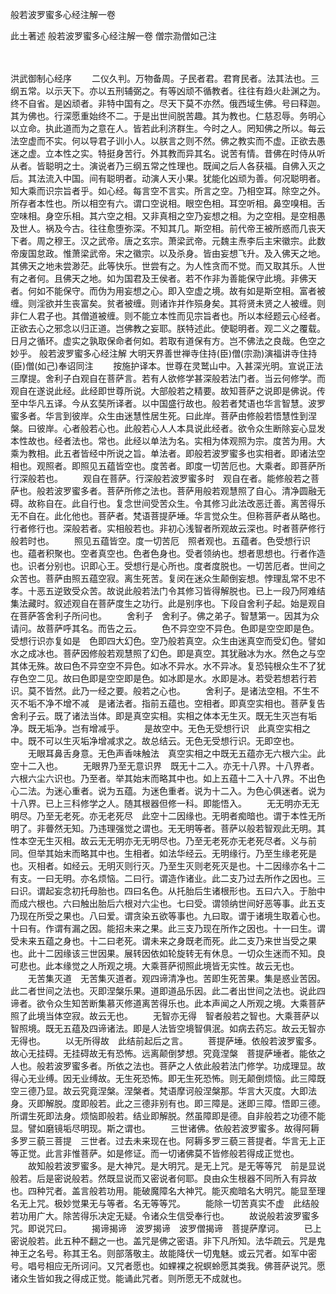 般若波罗蜜多心经注解一卷


此土著述
般若波罗蜜多心经注解一卷
僧宗泐僧如己注


　　

洪武御制心经序
　　二仪久判。万物备周。子民者君。君育民者。法其法也。三纲五常。以示天下。亦以五刑辅弼之。有等凶顽不循教者。往往有趋火赴渊之为。终不自省。是凶顽者。非特中国有之。尽天下莫不亦然。俄西域生佛。号曰释迦。其为佛也。行深愿重始终不二。于是出世间脱苦趣。其为教也。仁慈忍辱。务明心以立命。执此道而为之意在人。皆若此利济群生。今时之人。罔知佛之所以。每云法空虚而不实。何以导君子训小人。以朕言之则不然。佛之教实而不虚。正欲去愚迷之虚。立本性之实。特挺身苦行。外其教而异其名。说苦有情。昔佛在时侍从听从者。皆聪明之士。演说者乃三纲五常之性理也。既闻之后人各获福。自佛入灭之后。其法流入中国。间有聪明者。动演人天小果。犹能化凶顽为善。何况聪明者。知大乘而识宗旨者乎。如心经。每言空不言实。所言之空。乃相空耳。除空之外。所存者本性也。所以相空有六。谓口空说相。眼空色相。耳空听相。鼻空嗅相。舌空味相。身空乐相。其六空之相。又非真相之空乃妄想之相。为之空相。是空相愚及世人。祸及今古。往往愈堕弥深。不知其几。斯空相。前代帝王被所惑而几丧天下者。周之穆王。汉之武帝。唐之玄宗。萧梁武帝。元魏主焘李后主宋徽宗。此数帝废国怠政。惟萧梁武帝。宋之徽宗。以及杀身。皆由妄想飞升。及入佛天之地。其佛天之地未尝渺茫。此等快乐。世尝有之。为人性贪而不觉。而又取其乐。人世有之者何。且佛天之地。如为国君及王侯者。若不作非为善能保守此境。非佛天者。何如不能保守。而伪为用妄想之心。即入空虚之境。故有如是斯空相。富者被缠。则淫欲并生丧富矣。贫者被缠。则诸诈并作殒身矣。其将贤未贤之人被缠。则非仁人君子也。其僧道被缠。则不能立本性而见宗旨者也。所以本经题云心经者。正欲去心之邪念以归正道。岂佛教之妄耶。朕特述此。使聪明者。观二义之覆载。日月之循环。虚实之孰取保命者何如。若取有道保有方。岂不佛法之良哉。色空之妙乎。
般若波罗蜜多心经注解
大明天界善世禅寺住持(臣)僧(宗泐)演福讲寺住持(臣)僧(如己)奉诏同注
　　按施护译本。世尊在灵鹫山中。入甚深光明。宣说正法三摩提。舍利子白观自在菩萨言。若有人欲修学甚深般若法门者。当云何修学。而观自在遂说此经。此经即世尊所说。大部般若之精要。故知菩萨之说即是佛说。传至中华凡五译。今从玄奘所译者。以中国盛行故也。般若者梵语也华言智慧。波罗蜜多者。华言到彼岸。众生由迷慧性居生死。曰此岸。菩萨由修般若悟慧性到涅槃。曰彼岸。心者般若心也。此般若心人人本具说此经者。欲令众生断除妄心显发本性故也。经者法也。常也。此经以单法为名。实相为体观照为宗。度苦为用。大乘为教相。此五者皆经中所说之旨。单法者。即般若波罗蜜多也实相者。即诸法空相也。观照者。即照见五蕴皆空也。度苦者。即度一切苦厄也。大乘者。即菩萨所行深般若也。
　　观自在菩萨。行深般若波罗蜜多时　观自在者。能修般若之菩萨也。般若波罗蜜多者。菩萨所修之法也。菩萨用般若观慧照了自心。清净圆融无碍。故称自在。此自行也。复念世间受苦众生。令其修习此法改恶迁善。离苦得乐无不自在。此化他也。菩萨者。梵语菩提萨埵。华言觉众生。但称菩萨者从略也。行者修行也。深般若者。实相般若也。非初心浅智者所观故云深也。时者菩萨修行般若时也。
　　照见五蕴皆空。度一切苦厄　照者观也。五蕴者。色受想行识也。蕴者积聚也。空者真空也。色者色身也。受者领纳也。想者思想也。行者作造也。识者分别也。识即心王。受想行是心所也。度者度脱也。一切苦厄者。世间之众苦也。菩萨由照五蕴空寂。离生死苦。复闵在迷众生颠倒妄想。悖理乱常不忠不孝。十恶五逆致受众苦。故说此般若法门令其修习皆得解脱也。已上一段乃阿难结集法藏时。叙述观自在菩萨度生之功行。此是别序也。下段自舍利子起。始是观自在菩萨答舍利子所问也。
　　舍利子　舍利子。佛之弟子。智慧第一。因其为众请问。故菩萨呼其名。而告之云。
　　色不异空空不异色。色即是空空即是色。受想行识亦复如是　色即四大幻色。空乃般若真空。众生由迷真空而受幻色。譬如水之成冰也。菩萨因修般若观慧照了幻色。即是真空。其犹融冰为水。然色之与空其体无殊。故曰色不异空空不异色。如冰不异水。水不异冰。复恐钝根众生不了犹存色空二见。故曰色即是空空即是色。如冰即是水。水即是冰。若受若想若行若识。莫不皆然。此乃一经之要。般若之心也。
　　舍利子。是诸法空相。不生不灭不垢不净不增不减　是诸法者。指前五蕴也。空相者。即真空实相也。菩萨复告舍利子云。既了诸法当体。即是真空实相。实相之体本无生灭。既无生灭岂有垢净。既无垢净。岂有增减乎。
　　是故空中。无色无受想行识　此真空实相之中。既不可以生灭垢净增减求之。故总结云。无色无受想行识。无即空也。
　　无眼耳鼻舌身意。无色声香味触法　真空实相之中既无五蕴亦无六根六尘。此空十二入也。
　　无眼界乃至无意识界　既无十二入。亦无十八界。十八界者。六根六尘六识也。乃至者。举其始末而略其中也。如上五蕴十二入十八界。不出色心二法。为迷心重者。说为五蕴。为迷色重者。说为十二入。为色心俱迷者。说为十八界。已上三科修学之人。随其根器但修一科。即能悟入。
　　无无明亦无无明尽。乃至无老死。亦无老死尽　此空十二因缘也。无明者痴暗也。谓于本性无所明了。非瞢然无知。乃违理强觉之谓也。无无明等者。菩萨以般若智观此无明。其性本空无生灭相。故云无无明亦无无明尽也。乃至无老死亦无老死尽者。义与前同。但举其始末而略其中也。生相者。如法华经云。无明缘行。乃至生缘老死是也。灭相者。如经云。无明灭则行灭。乃至生灭则老死灭是也。十二因缘亦名十二有支。一曰无明。亦名烦恼。二曰行。谓造作诸业。此二支乃过去所作之因也。三曰识。谓起妄念初托母胎也。四曰名色。从托胎后生诸根形也。五曰六入。于胎中而成六根也。六曰触出胎后六根对六尘也。七曰受。谓领纳世间好恶等事。此五支乃现在所受之果也。八曰爱。谓贪染五欲等事也。九曰取。谓于诸境生取着心也。十曰有。作谓有漏之因。能招未来之果。此三支乃现在所作之因也。十一曰生。谓受未来五蕴之身也。十二曰老死。谓未来之身既老而死。此二支乃来世当受之果也。此十二因缘该三世因果。展转因依如轮旋转无有休息。一切众生迷而不知。良可悲也。此本缘觉之人所观之境。大乘菩萨彻照此境皆无实性。故云无也。
　　无苦集灭道　无苦集灭道者。观四谛清净也。苦即生死苦果。集是惑业苦因。此二者世间之法也。灭即涅槃乐果。道即道品乐因。此二者出世间之法也。说此四谛者。欲令众生知苦断集慕灭修道离苦得乐也。此本声闻之人所观之境。大乘菩萨照了此境当体空寂。故云无也。
　　无智亦无得　智者般若之智也。大乘菩萨以智照境。既无五蕴及四谛诸法。即是人法皆空境智俱泯。如病去药忘。故云无智亦无得也。
　　以无所得故　此结前起后之言。
　　菩提萨埵。依般若波罗蜜多。故心无挂碍。无挂碍故无有恐怖。远离颠倒梦想。究竟涅槃　菩提萨埵者。能依之人也。般若波罗蜜多者。所依之法也。菩萨之人依此般若法门修学。功成理显。故得心无业缚。因无业缚故。无生死恐怖。即无生死恐怖。则无颠倒烦恼。此三障既空三德乃显。故云究竟涅槃。涅槃者。梵语摩诃般涅槃那。华言大灭度。大即法身。灭即解脱。度即般若。此之三德非别有也。即三障是。迷即三障。悟即三德。所谓生死即法身。烦恼即般若。结业即解脱。然虽障即是德。自非般若之功德不能显。譬如磨镜垢尽明现。斯之谓也。
　　三世诸佛。依般若波罗蜜多。故得阿耨多罗三藐三菩提　三世者。过去未来现在也。阿耨多罗三藐三菩提者。华言无上正等正觉。此言非惟菩萨。如是修证。而一切诸佛莫不皆修般若得成正觉也。
　　故知般若波罗蜜多。是大神咒。是大明咒。是无上咒。是无等等咒　前是显说般若。后是密说般若。然既显说而又密说者何耶。良由众生根器不同所入有异故也。四种咒者。盖言般若功用。能破魔障名大神咒。能灭痴暗名大明咒。能显至理名无上咒。极妙觉果无与等者。名无等等咒。
　　能除一切苦真实不虚　此结般若功用广大。除苦得乐决定无疑。令诸众生信受奉行也。
　　故说般若波罗蜜多咒。即说咒曰。
　　揭谛揭谛　波罗揭谛　波罗僧揭谛　菩提萨摩诃。
　　已上密说般若。此五种不翻之一也。盖咒是佛之密语。非下凡所知。法华疏云。咒是鬼神王之名号。称其王名。则部落敬主。故能降伏一切鬼魅。或云咒者。如军中密号。唱号相应无所诃问。又咒者愿也。如蜾裸之祝螟蛉愿其类我。佛菩萨说咒。愿诸众生皆如我之得成正觉。能诵此咒者。则所愿无不成就也。

